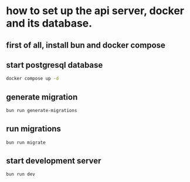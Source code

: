 # how to set up the api server, docker and its database.

## first of all, install bun and docker compose

## start postgresql database

```bash
docker compose up -d
```

## generate migration

```bash
bun run generate-migrations
```

## run migrations

```bash
bun run migrate
```

## start development server

```bash
bun run dev
```

